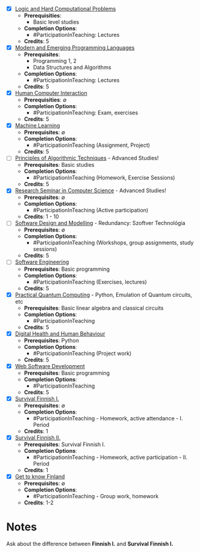 - [x] [Logic and Hard Computational Problems](https://sisu.aalto.fi/student/courseunit/aalto-CU-1150972790-20240801/brochure)
	- **Prerequisities**:
		- Basic level studies
	- **Completion Options**:
		- #ParticipationInTeaching: Lectures
	- **Credits**: 5
- [x] [Modern and Emerging Programming Languages](https://sisu.aalto.fi/student/courseunit/aalto-CU-1150973280-20240801/brochure)
	- **Prerequisites**:
		- Programming 1, 2
		- Data Structures and Algorithms
	- **Completion Options**: 
		- #ParticipationInTeaching: Lectures
	- **Credits**: 5
- [x] [Human Computer Interaction](https://sisu.aalto.fi/student/courseunit/aalto-CU-1150973062-20240801/brochure)
	- **Prerequisities**: $\emptyset$
	- **Completion Options**: 
		- #ParticipationInTeaching: Exam, exercises
	- **Credits**: 5
- [x] [Machine Learning](https://sisu.aalto.fi/student/courseunit/aalto-CU-1150973068-20240801/brochure)
	- **Prerequisites**: $\emptyset$
	- **Completion Options**: 
		- #ParticipationInTeaching (Assignment, Project)
	- **Credits**: 5
- [ ] [Principles of Algorithmic Techniques](https://sisu.aalto.fi/student/courseunit/aalto-CU-1150973087-20240801/brochure) - Advanced Studies!
	- **Prerequisites**: Basic studies
	- **Completion Options**: 
		- #ParticipationInTeaching (Homework, Exercise Sessions)
	- **Credits**: 5
- [x] [Research Seminar in Computer Science](https://sisu.aalto.fi/student/courseunit/aalto-CU-1150973064-20240801/completion-methods?tabId=course-unit-info-completion-methods-tab) - Advanced Studies!
	- **Prerequisites**: $\emptyset$
	- **Completion Options**:
		- #ParticipationInTeaching (Active participation)
	- **Credits**: 1 - 10
- [ ] [Software Design and Modelling](https://sisu.aalto.fi/student/courseunit/aalto-CU-1150973086-20240801/completion-methods?tabId=course-unit-info-completion-methods-tab) - Redundancy: Szoftver Technológia
	- **Prerequisites**: $\emptyset$
	- **Completion Options**:
		- #ParticipationInTeaching (Workshops, group assignments, study sessions)
	- **Credits**: 5
- [ ] [Software Engineering]() 
	- **Prerequisites**: Basic programming
	- **Completion Options**:
		- #ParticipationInTeaching (Exercises, lectures)
	- **Credits**: 5
- [x] [Practical Quantum Computing](https://sisu.aalto.fi/student/courseunit/aalto-CU-1150973194-20240801/brochure) - Python, Emulation of Quantum circuits, etc
	- **Prerequisites**: Basic linear algebra and classical circuits
	- **Completion Options**:
		- #ParticipationInTeaching 
	- **Credits**: 5
- [x] [Digital Health and Human Behaviour](https://sisu.aalto.fi/student/courseunit/aalto-CU-1150973170-20240801/brochure)
	- **Prerequisites**: Python
	- **Completion Options**:
		- #ParticipationInTeaching (Project work)
	- **Credits**: 5
- [x] [Web Software Development](https://sisu.aalto.fi/student/courseunit/aalto-CU-1150973150-20240801/brochure)
	- **Prerequisites**: Basic programming
	- **Completion Options**:
		- #ParticipationInTeaching 
	- **Credits**: 5
- [x] [Survival Finnish I.](https://sisu.aalto.fi/student/courseunit/aalto-CU-1150974793-20240801/brochure)
	- **Prerequisites**: $\emptyset$
	- **Completion Options**:
		- #ParticipationInTeaching - Homework, active attendance - I. Period
	- **Credits**: 1
- [x] [Survival Finnish II.](https://sisu.aalto.fi/student/courseunit/aalto-CU-1150974794-20240801/brochure)
	- **Prerequisites**: Survival Finnish I.
	- **Completion Options**: 
		- #ParticipationInTeaching - Homework, active participation - II. Period
	- **Credits**: 1
- [x] [Get to know Finland](https://sisu.aalto.fi/student/courseunit/aalto-CU-1150974779-20240801/brochure)
	- **Prerequisites**: $\emptyset$
	- **Completion Options**: 
		- #ParticipationInTeaching - Group work, homework
	- **Credits**: 1-2

# Notes

Ask about the difference between **Finnish I.** and **Survival Finnish I.**
